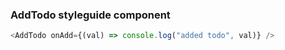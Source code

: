### AddTodo styleguide component

```js
<AddTodo onAdd={(val) => console.log("added todo", val)} />
```
